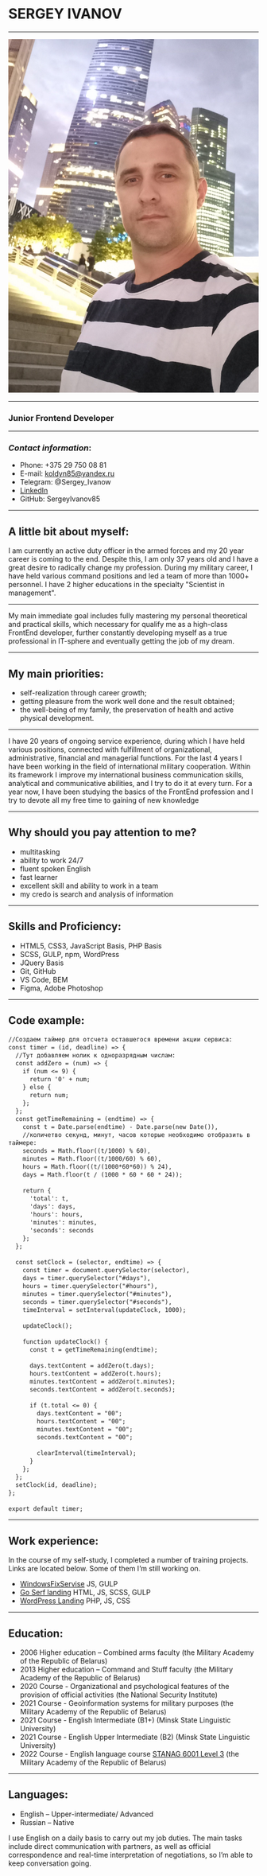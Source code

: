 # **SERGEY IVANOV** 

*******

![My photo](images/cv_photo.jpg)

*******

### Junior Frontend Developer 

*******

### *Contact information*: 

* Phone: +375 29 750 08 81
* E-mail: koldyn85@yandex.ru
* Telegram: @Sergey_Ivanow
* [LinkedIn](www.linkedin.com/in/сергей-иванов-a78606210)
* GitHub: SergeyIvanov85

*******

## **A little bit about myself:**


I am currently an active duty officer in the armed forces and my 20 year career is coming to the end. Despite this, I am only 37 years old and I have a great desire to radically change my profession.
During my military career, I have held various command positions and led a team of more than 1000+ personnel. I have 2 higher educations in the specialty "Scientist in management".

*******

My main immediate goal includes fully mastering my personal theoretical and practical skills, which necessary for qualify me as a high-class FrontEnd developer, further constantly developing myself as a true professional in IT-sphere and eventually getting the job of my dream.

*******

## **My main priorities:**


* self-realization through career growth;
* getting pleasure from the work well done and the result obtained;
* the well-being of my family, the preservation of health and active physical development.

*******

I have 20 years of ongoing service experience, during which I have held various positions, connected with fulfillment of organizational, administrative, financial and managerial functions. For the last 4 years I have been working in the field of international military cooperation. Within its framework I improve my international business communication skills, analytical and communicative abilities, and I try to do it at every turn.
For a year now, I have been studying the basics of the FrontEnd profession and I try to devote all my free time to gaining of new knowledge

*******

## **Why should you pay attention to me?**


* multitasking
* ability to work 24/7
* fluent spoken English
* fast learner
* excellent skill and ability to work in a team
* my credo is search and analysis of information

*******

## **Skills and Proficiency:**


* HTML5, CSS3, JavaScript Basis, PHP Basis
* SCSS, GULP, npm, WordPress
* JQuery Basis
* Git, GitHub
* VS Code, BEM
* Figma, Adobe Photoshop

*******

## Code example:

```
//Создаем таймер для отсчета оставшегося времени акции сервиса:
const timer = (id, deadline) => {
  //Тут добавляем нолик к одноразрядным числам:
  const addZero = (num) => {
    if (num <= 9) {
      return '0' + num;
    } else {
      return num;
    };
  };
  const getTimeRemaining = (endtime) => {
    const t = Date.parse(endtime) - Date.parse(new Date()),
    //количетво секунд, минут, часов которые необходимо отобразить в таймере:
    seconds = Math.floor((t/1000) % 60),
    minutes = Math.floor((t/1000/60) % 60),
    hours = Math.floor((t/(1000*60*60)) % 24),
    days = Math.floor(t / (1000 * 60 * 60 * 24));

    return {
      'total': t,
      'days': days,
      'hours': hours,
      'minutes': minutes,
      'seconds': seconds
    };
  };

  const setClock = (selector, endtime) => {
    const timer = document.querySelector(selector),
    days = timer.querySelector("#days"),
    hours = timer.querySelector("#hours"),
    minutes = timer.querySelector("#minutes"),
    seconds = timer.querySelector("#seconds"),
    timeInterval = setInterval(updateClock, 1000);

    updateClock();

    function updateClock() {
      const t = getTimeRemaining(endtime);

      days.textContent = addZero(t.days);
      hours.textContent = addZero(t.hours);
      minutes.textContent = addZero(t.minutes);
      seconds.textContent = addZero(t.seconds);

      if (t.total <= 0) {
        days.textContent = "00";
        hours.textContent = "00";
        minutes.textContent = "00";
        seconds.textContent = "00";

        clearInterval(timeInterval);
      }
    };
  };
  setClock(id, deadline);
};

export default timer;
```

********

## Work experience:

In the course of my self-study, I completed a number of training projects. Links are located below. Some of them I’m still working on.

* [WindowsFixServise](https://github.com/SergeyIvanov85/Irvas-windows.git) JS, GULP
* [Go Serf landing](https://github.com/SergeyIvanov85/GoSerf-test2.git) HTML, JS, SCSS, GULP
* [WordPress Landing](https://github.com/SergeyIvanov85/timber.git) PHP, JS, CSS

********

## Education:

* 2006 Higher education – Combined arms faculty (the Military Academy of the Republic of Belarus)
* 2013 Higher education – Command and Stuff faculty (the Military Academy of the Republic of Belarus)
* 2020 Course - Organizational and psychological features of the provision of official activities (the National Security Institute)
* 2021 Course -  Geoinformation systems for military purposes (the Military Academy of the Republic of Belarus)
* 2021 Course -  English Intermediate (B1+) (Minsk State Linguistic University)
* 2021 Course -  English Upper Intermediate (B2) (Minsk State Linguistic University)
* 2022 Course -  English language course [STANAG 6001 Level 3](http://www.stanag6001.com/languages/) (the Military Academy of the Republic of Belarus)

********

## Languages:

* English – Upper-intermediate/ Advanced
* Russian – Native


I use English on a daily basis to carry out my job duties. The main tasks include direct communication with partners, as well as official correspondence and real-time interpretation of negotiations, so I’m able to keep conversation going.







